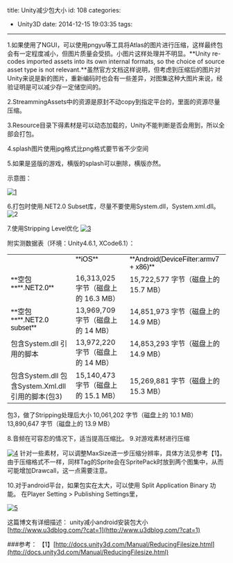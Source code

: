 title: Unity减少包大小
id: 108
categories:
  - Unity3D
date: 2014-12-15 19:03:35
tags:
---


1.如果使用了NGUI，可以使用pngyu等工具将Atlas的图片进行压缩，这样最终包会有一定程度减小，但图片质量会受损。小图片这样处理并不明显。**Unity re-codes imported assets into its own internal formats, so the choice of source asset type is not relevant.**虽然官方文档这样说明，但考虑到压缩后的图片对Unity来说是新的图片，重新编码时也会有一些差异，对图集这种大图片来说，经验证明是可以减少存一定储空间的。

2.StreammingAssets中的资源是原封不动copy到指定平台的，里面的资源尽量压缩。

3.Resource目录下得素材是可以动态加载的，Unity不能判断是否会用到，所以全部会打包。

4.splash图片使用jpg格式比png格式要节省不少空间

5.如果是竖版的游戏，横版的splash可以删除，横版亦然。

<!--more-->

示意图：

[![](/images/e82f90a469e9423057df1d9459fffab08dea2fb3.jpg "1")](http://xclouder-wordpress.stor.sinaapp.com/uploads/2014/12/11.jpg)

6.打包时使用.NET2.0 Subset库，尽量不要使用System.dll，System.xml.dll。
![](/images/93b2f8a11ef5669202da465c37405315c02ac5e1.png "2")

7.使用Stripping Level优化
[![](/images/51eadc43c611a41fe2cca409e86928834ba1d928.png "3")](http://xclouder-wordpress.stor.sinaapp.com/uploads/2014/12/3.png)

附实测数据表（环境：Unity4.6.1, XCode6.1）：
<table cellspacing="0" cellpadding="0" data-en-overlay-id="1">
<tbody>
<tr>
<td valign="top" data-en-overlay-id="2"> </td>
<td valign="top" data-en-overlay-id="3">
<div><span style="color: #000000; font-family: Helvetica;">**iOS**</span></div>
</td>
<td valign="top">
<div><span style="color: #000000; font-family: Helvetica;">**Android(DeviceFilter:armv7 + x86)**</span></div>
</td>
</tr>
<tr>
<td valign="top"><span style="color: #000000; font-family: 'Heiti SC Light';">**空包**</span><span style="color: #000000; font-family: Helvetica;">**.NET2.0**</span></td>
<td valign="top">
<div>
<div>16,313,025 字节（磁盘上的 16.3 MB）</div>
</div>
</td>
<td valign="top">
<div>
<div>15,722,577 字节（磁盘上的 15.7 MB）</div>
</div>
</td>
</tr>
<tr>
<td valign="top"><span style="color: #000000; font-family: 'Heiti SC Light';">**空包**</span><span style="color: #000000; font-family: Helvetica;">**.NET2.0 subset**</span></td>
<td valign="top">
<div>
<div>13,969,709 字节（磁盘上的 14 MB）</div>
</div>
</td>
<td valign="top">
<div>
<div>14,851,973 字节（磁盘上的 14.9 MB）</div>
</div>
</td>
</tr>
<tr>
<td valign="top">包含System.dll 引用的脚本</td>
<td valign="top">
<div>
<div>13,972,220 字节（磁盘上的 14 MB）</div>
</div>
</td>
<td valign="top">
<div>
<div>14,853,293 字节（磁盘上的 14.9 MB）</div>
</div>
</td>
</tr>
<tr>
<td valign="top">包含System.dll
包含System.Xml.dll
引用的脚本(包3)
</td>
<td>15,140,473 字节（磁盘上的 15.1 MB）</td>
<td>15,269,881 字节（磁盘上的 15.3 MB）</td>
</tr>
</tbody>
</table>
</div>

包3，做了Stripping处理后大小
10,061,202 字节（磁盘上的 10.1 MB）
13,890,647 字节（磁盘上的 13.9 MB）

8.音频在可容忍的情况下，适当提高压缩比。
9.对游戏素材进行压缩

[![](/images/4d6c5aa255e2b4857872f3178f3092ded16e559b.jpg "4")](http://xclouder-wordpress.stor.sinaapp.com/uploads/2014/12/4.jpg)
针对一些素材，可以调整MaxSize进一步压缩分辨率，具体方法见参考【1】。
由于压缩格式不一样，同样Tag的Sprite会在SpritePack时放到两个图集中，从而可能增加Drawcall，这一点需要注意。

10.对于android平台，如果包实在太大，可以使用 Split Application Binary 功能。
在Player Setting > Publishing Settings里，

[![](/images/ec90810b1809945d9cf3d6eaf26b6e0d64fed2de.png "5")](http://xclouder-wordpress.stor.sinaapp.com/uploads/2014/12/5.png)

这篇博文有详细描述：
unity减小android安装包大小 [http://www.u3dblog.com/?cat=1](http://www.u3dblog.com/?cat=1)

###参考：
【1】[http://docs.unity3d.com/Manual/ReducingFilesize.html](http://docs.unity3d.com/Manual/ReducingFilesize.html)
